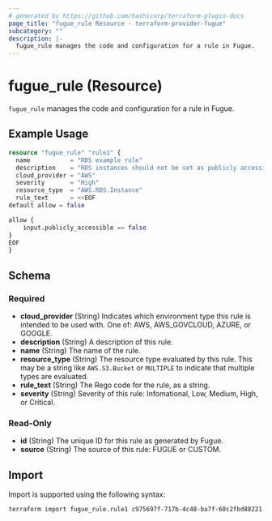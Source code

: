 ```yaml
---
# generated by https://github.com/hashicorp/terraform-plugin-docs
page_title: "fugue_rule Resource - terraform-provider-fugue"
subcategory: ""
description: |-
  fugue_rule manages the code and configuration for a rule in Fugue.
---
```


# fugue_rule (Resource)

`fugue_rule` manages the code and configuration for a rule in Fugue.

## Example Usage

```terraform
resource "fugue_rule" "rule1" {
  name           = "RDS example rule"
  description    = "RDS instances should not be set as publicly accessible."
  cloud_provider = "AWS"
  severity       = "High"
  resource_type  = "AWS.RDS.Instance"
  rule_text      = <<EOF
default allow = false

allow {
    input.publicly_accessible == false
}
EOF
}
```

<!-- schema generated by tfplugindocs -->
## Schema

### Required

- **cloud_provider** (String) Indicates which environment type this rule is intended to be used with. One of: AWS, AWS_GOVCLOUD, AZURE, or GOOGLE.
- **description** (String) A description of this rule.
- **name** (String) The name of the rule.
- **resource_type** (String) The resource type evaluated by this rule. This may be a string like `AWS.S3.Bucket` or `MULTIPLE` to indicate that multiple types are evaluated.
- **rule_text** (String) The Rego code for the rule, as a string.
- **severity** (String) Severity of this rule: Infomational, Low, Medium, High, or Critical.

### Read-Only

- **id** (String) The unique ID for this rule as generated by Fugue.
- **source** (String) The source of this rule: FUGUE or CUSTOM.

## Import

Import is supported using the following syntax:

```shell
terraform import fugue_rule.rule1 c975697f-717b-4c48-ba7f-60c2fbd88221
```
